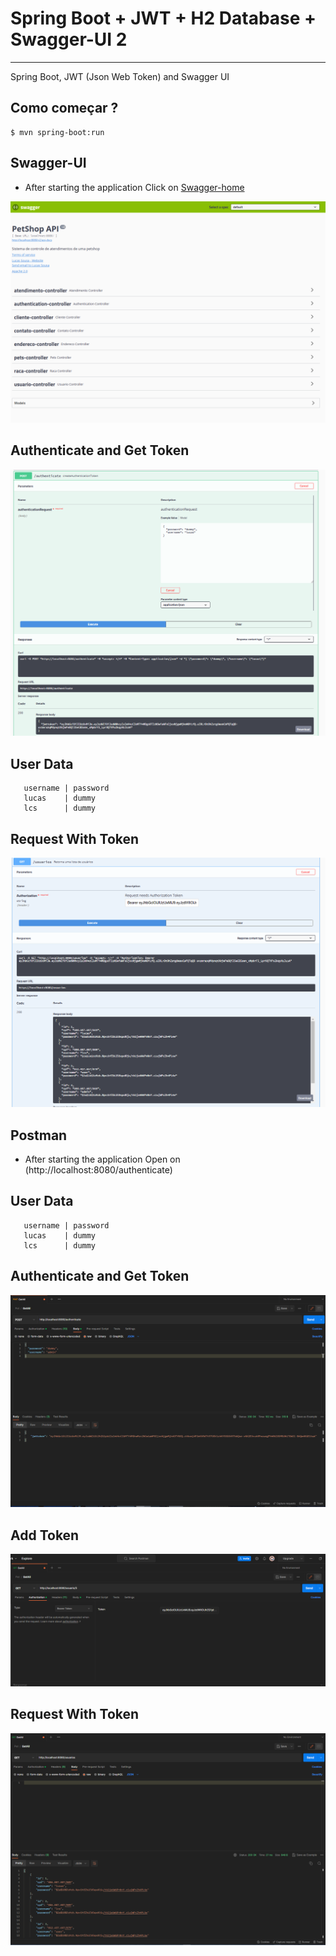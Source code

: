 # Spring Boot + JWT + H2 Database + Swagger-UI 2

<hr>

Spring Boot, JWT (Json Web Token) and Swagger UI


## Como começar ?

```
$ mvn spring-boot:run
```



## Swagger-UI
* After starting the application Click on [Swagger-home](http://localhost:8080/swagger-ui.html)

![Swagger-Home](/screenshots/swagger.png "Swagger UI Home")


## Authenticate and Get Token
![Swagger-Home](/screenshots/get-token.png "Authenticate And Get Token")


## User Data

```
   username | password
   lucas    | dummy
   lcs      | dummy
```

## Request With Token
![Swagger-Home](/screenshots/success-response.png "Swagger UI Home")







## Postman
* After starting the application Open on (http://localhost:8080/authenticate)

## User Data

```
   username | password
   lucas    | dummy
   lcs      | dummy
```

## Authenticate and Get Token


![Postman-Home](/screenshots/postman-get-token.png "Get the Token Authentication ")


## Add Token
![Postman-Home](/screenshots/postman-add-token.png "Add the Token Authentication ")



## Request With Token
![Postman-Home](/screenshots/postman-success-response.png "Postman")
